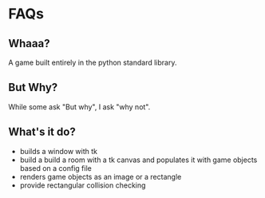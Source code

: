 # FAQs
## Whaaa?
A game built entirely in the python standard library. 
## But Why?
While some ask "But why", I ask "why not".
## What's it do? 
* builds a window with tk
* build a build a room with a tk canvas and populates it with game objects based on a config file
* renders game objects as an image or a rectangle
* provide rectangular collision checking
